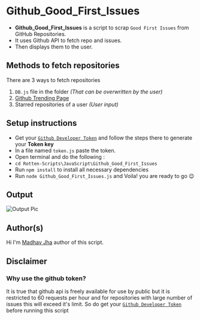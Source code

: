 # Github_Good_First_Issues

- **Github_Good_First_Issues** is a script to scrap `Good First Issues` from GitHub Repositories.
- It uses Github API to fetch repo and issues.
- Then displays them to the user. 

## Methods to fetch repositories

There are 3 ways to fetch repositories
1. `DB.js` file in the folder *(That can be overwritten by the user)*
2. [Github Trending Page](https://github.com/trending)
3. Starred repositories of a user *(User input)*

## Setup instructions

- Get your [`Github Developer Token`](https://dev.to/gr2m/github-api-authentication-personal-access-tokens-53kd) and follow the steps there to generate your **Token key**
- In a file named `token.js` paste the token.
- Open terminal and do the following : 
- `cd Rotten-Scripts\JavaScript\Github_Good_First_Issues`
- Run `npm install` to install all necessary dependencies
- Run `node Github_Good_First_Issues.js` and Voila! you are ready to go 😉

## Output

![Output Pic](https://i.imgur.com/Bcfvpu4.png)

## Author(s)

Hi I'm [Madhav Jha](https://github.com/jhamadhav) author of this script.

## Disclaimer

### Why use the github token?

It is true that github api is freely available for use by public but it is restricted to 60 requests per hour and for repositories with large number of issues this will exceed it's limit.
So do get your [`Github Developer Token`](https://dev.to/gr2m/github-api-authentication-personal-access-tokens-53kd) before running this script
